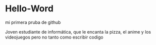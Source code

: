 # Hello-Word
mi primera pruba de github

Joven estudiante de informática, que le encanta la pizza, el anime y los videojuegos  pero  no tanto como escribir codigo 
